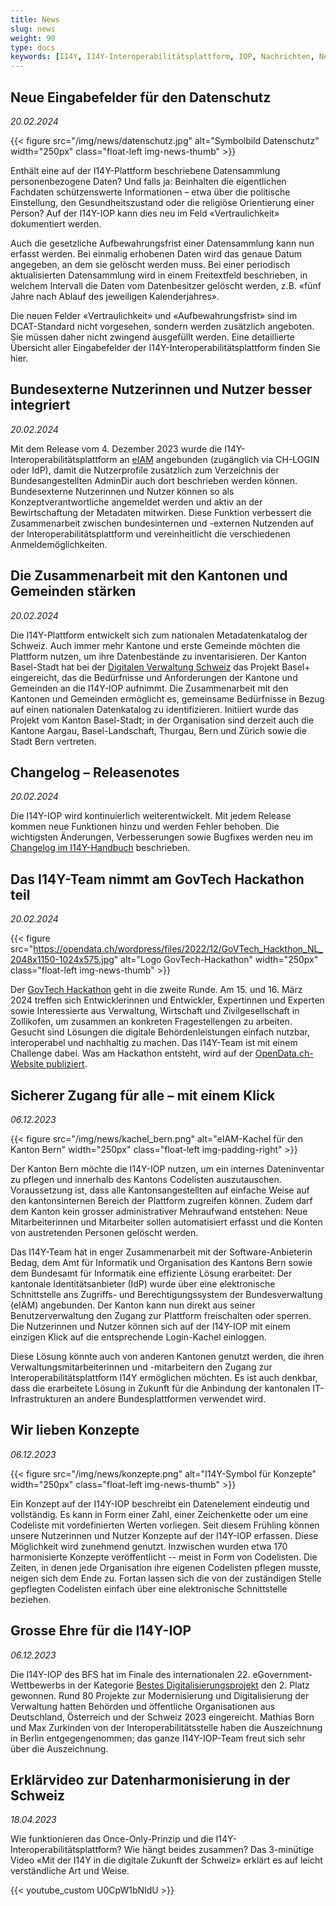 ```yaml
---
title: News
slug: news
weight: 90
type: docs
keywords: [I14Y, I14Y-Interoperabilitätsplattform, IOP, Nachrichten, News, Neuigkeiten]
---
```


## Neue Eingabefelder für den Datenschutz
*20.02.2024*

{{< figure src="/img/news/datenschutz.jpg" alt="Symbolbild Datenschutz" width="250px" class="float-left img-news-thumb" >}}

Enthält eine auf der I14Y-Plattform beschriebene Datensammlung personenbezogene Daten? Und falls ja: Beinhalten die eigentlichen Fachdaten schützenswerte Informationen – etwa über die politische Einstellung, den Gesundheitszustand oder die religiöse Orientierung einer Person? Auf der I14Y-IOP kann dies neu im Feld «Vertraulichkeit» dokumentiert werden. 

Auch die gesetzliche Aufbewahrungsfrist einer Datensammlung kann nun erfasst werden. Bei einmalig erhobenen Daten wird das genaue Datum angegeben, an dem sie gelöscht werden muss. Bei einer periodisch aktualisierten Datensammlung wird in einem Freitextfeld beschrieben, in welchem Intervall die Daten vom Datenbesitzer gelöscht werden, z.B. «fünf Jahre nach Ablauf des jeweiligen Kalenderjahres». 

Die neuen Felder «Vertraulichkeit» und «Aufbewahrungsfrist» sind im DCAT-Standard nicht vorgesehen, sondern werden zusätzlich angeboten. Sie müssen daher nicht zwingend ausgefüllt werden. Eine detaillierte Übersicht aller Eingabefelder der I14Y-Interoperabilitätsplattform finden Sie hier.

## Bundesexterne Nutzerinnen und Nutzer besser integriert
*20.02.2024*

Mit dem Release vom 4. Dezember 2023 wurde die I14Y-Interoperabilitätsplattform an [eIAM](https://www.eiam.swiss/) angebunden (zugänglich via CH-LOGIN oder IdP), damit die Nutzerprofile zusätzlich zum Verzeichnis der Bundesangestellten AdminDir auch dort beschrieben werden können. Bundesexterne Nutzerinnen und Nutzer können so als Konzeptverantwortliche angemeldet werden und aktiv an der Bewirtschaftung der Metadaten mitwirken. Diese Funktion verbessert die Zusammenarbeit zwischen bundesinternen und -externen Nutzenden auf der Interoperabilitätsplattform und vereinheitlicht die verschiedenen Anmeldemöglichkeiten.

## Die Zusammenarbeit mit den Kantonen und Gemeinden stärken
*20.02.2024*

Die I14Y-Plattform entwickelt sich zum nationalen Metadatenkatalog der Schweiz. Auch immer mehr Kantone und erste Gemeinde möchten die Plattform nutzen, um ihre Datenbestände zu inventarisieren. Der Kanton Basel-Stadt hat bei der [Digitalen Verwaltung Schweiz](https://www.digitale-verwaltung-schweiz.ch/) das Projekt Basel+ eingereicht, das die Bedürfnisse und Anforderungen der Kantone und Gemeinden an die I14Y-IOP aufnimmt. Die Zusammenarbeit mit den Kantonen und Gemeinden ermöglicht es, gemeinsame Bedürfnisse in Bezug auf einen nationalen Datenkatalog zu identifizieren. Initiiert wurde das Projekt vom Kanton Basel-Stadt; in der Organisation sind derzeit auch die Kantone Aargau, Basel-Landschaft, Thurgau, Bern und Zürich sowie die Stadt Bern vertreten.

## Changelog – Releasenotes
*20.02.2024*

Die I14Y-IOP wird kontinuierlich weiterentwickelt. Mit jedem Release kommen neue Funktionen hinzu und werden Fehler behoben. Die wichtigsten Änderungen, Verbesserungen sowie Bugfixes werden neu im [Changelog im I14Y-Handbuch](https://i14y-ch.github.io/handbook/de/8_changelog/) beschrieben.	 	 

## Das I14Y-Team nimmt am GovTech Hackathon teil
*20.02.2024*

{{< figure src="https://opendata.ch/wordpress/files/2022/12/GoVTech_Hackthon_NL_2048x1150-1024x575.jpg" alt="Logo GovTech-Hackathon" width="250px" class="float-left img-news-thumb" >}}

Der [GovTech Hackathon](https://opendata.ch/events/govtech-hackathon-2024) geht in die zweite Runde. Am 15. und 16. März 2024 treffen sich Entwicklerinnen und Entwickler, Expertinnen und Experten sowie Interessierte aus Verwaltung, Wirtschaft und Zivilgesellschaft in Zollikofen, um zusammen an konkreten Fragestellengen zu arbeiten. Gesucht sind Lösungen die digitale Behördenleistungen einfach nutzbar, interoperabel und nachhaltig zu machen. Das I14Y-Team ist mit einem Challenge dabei. Was am Hackathon entsteht, wird auf der [OpenData.ch-Website publiziert](https://opendata.ch/projects/).

## Sicherer Zugang für alle – mit einem Klick
*06.12.2023*

{{< figure src="/img/news/kachel_bern.png" alt="eIAM-Kachel für den Kanton Bern" width="250px" class="float-left img-padding-right" >}}

Der Kanton Bern möchte die I14Y-IOP nutzen, um ein internes Dateninventar zu pflegen und innerhalb des Kantons Codelisten auszutauschen. Voraussetzung ist, dass alle Kantonsangestellten auf einfache Weise auf den kantonsinternen Bereich der Plattform zugreifen können. Zudem darf dem Kanton kein grosser administrativer Mehraufwand entstehen: Neue Mitarbeiterinnen und Mitarbeiter sollen automatisiert erfasst und die Konten von austretenden Personen gelöscht werden.

Das I14Y-Team hat in enger Zusammenarbeit mit der Software-Anbieterin Bedag, dem Amt für Informatik und Organisation des Kantons Bern sowie dem Bundesamt für Informatik eine effiziente Lösung erarbeitet: Der kantonale Identitätsanbieter (IdP) wurde über eine elektronische Schnittstelle ans Zugriffs- und Berechtigungssystem der Bundesverwaltung (eIAM) angebunden. Der Kanton kann nun direkt aus seiner Benutzerverwaltung den Zugang zur Plattform freischalten oder sperren. Die Nutzerinnen und Nutzer können sich auf der I14Y-IOP mit einem einzigen Klick auf die entsprechende Login-Kachel einloggen. 

Diese Lösung könnte auch von anderen Kantonen genutzt werden, die ihren Verwaltungsmitarbeiterinnen und -mitarbeitern den Zugang zur Interoperabilitätsplattform I14Y ermöglichen möchten. Es ist auch denkbar, dass die erarbeitete Lösung in Zukunft für die Anbindung der kantonalen IT-Infrastrukturen an andere Bundesplattformen verwendet wird.

## Wir lieben Konzepte
*06.12.2023*

{{< figure src="/img/news/konzepte.png" alt="I14Y-Symbol für Konzepte" width="250px" class="float-left img-news-thumb" >}}

Ein Konzept auf der I14Y-IOP beschreibt ein Datenelement eindeutig und vollständig. Es kann in Form einer Zahl, einer Zeichenkette oder um eine Codeliste mit vordefinierten Werten vorliegen. Seit diesem Frühling können unsere Nutzerinnen und Nutzer Konzepte auf der I14Y-IOP erfassen. Diese Möglichkeit wird zunehmend genutzt. Inzwischen wurden etwa 170 harmonisierte Konzepte veröffentlicht -- meist in Form von Codelisten. Die Zeiten, in denen jede Organisation ihre eigenen Codelisten pflegen musste, neigen sich dem Ende zu. Fortan lassen sich die von der zuständigen Stelle gepflegten Codelisten einfach über eine elektronische Schnittstelle beziehen.

## Grosse Ehre für die I14Y-IOP
*06.12.2023*

Die I14Y-IOP des BFS hat im Finale des internationalen 22. eGovernment-Wettbewerbs in der Kategorie [Bestes Digitalisierungsprojekt](https://www.egovernment-wettbewerb.de/gewinner/gewinner-2023.html) den 2. Platz gewonnen. Rund 80 Projekte zur Modernisierung und Digitalisierung der Verwaltung hatten Behörden und öffentliche Organisationen aus Deutschland, Österreich und der Schweiz 2023 eingereicht. Mathias Born und Max Zurkinden von der Interoperabilitätsstelle haben die Auszeichnung in Berlin entgegengenommen; das ganze I14Y-IOP-Team freut sich sehr über die Auszeichnung.

## Erklärvideo zur Datenharmonisierung in der Schweiz
*18.04.2023*

Wie funktionieren das Once-Only-Prinzip und die I14Y-Interoperabilitätsplattform? Wie hängt beides zusammen? Das 3-minütige Video «Mit der I14Y in die digitale Zukunft der Schweiz» erklärt es auf leicht verständliche Art und Weise.

{{< youtube_custom U0CpW1bNIdU >}}

